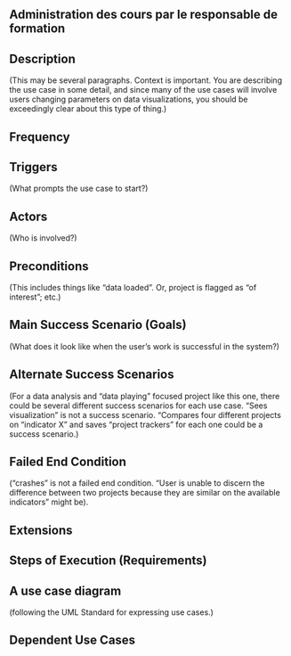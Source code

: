 
## Administration des cours par le responsable de formation 


## Description 
(This may be several paragraphs. Context is important. You are describing the use case in some detail, and since many of the use cases will involve users changing parameters on data visualizations, you should be exceedingly clear about this type of thing.)


## Frequency


## Triggers 
(What prompts the use case to start?)


## Actors 
(Who is involved?)


## Preconditions 
(This includes things like “data loaded”. Or, project is flagged as “of interest”; etc.)



## Main Success Scenario (Goals)
(What does it look like when the user’s work is successful in the system?)



## Alternate Success Scenarios 
(For a data analysis and “data playing” focused project like this one, there could be several different success scenarios for each use case. “Sees visualization” is not a success scenario. “Compares four different projects on “indicator X” and saves “project trackers” for each one could be a success scenario.)



## Failed End Condition 
(“crashes” is not a failed end condition. “User is unable to discern the difference between two projects because they are similar on the available indicators” might be).


## Extensions


## Steps of Execution (Requirements)


## A use case diagram
(following the UML Standard for expressing use cases.)


## Dependent Use Cases
